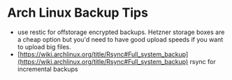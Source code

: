 # Arch Linux Backup Tips

- use restic for offstorage encrypted backups. Hetzner storage boxes are a cheap option
but you'd need to have good upload speeds if you want to upload big files.
- [https://wiki.archlinux.org/title/Rsync#Full_system_backup](https://wiki.archlinux.org/title/Rsync#Full_system_backup) rsync for incremental
backups
